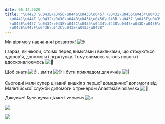 ```yaml
---
date: 06.12.2020
title: "\u0423 \u043B\u0456\u0446\u0435\u0457 \u0432\u0456\u0434\u0431\u0443\u0432\
  \u0441\u044F \u0432\u0438\u0448\u043A\u0456\u043B \u0437 \u043F\u0435\u0440\u0448\
  \u043E\u0457 \u0434\u043E\u043C\u0435\u0434\u0438\u0447\u043D\u043E\u0457 \u0434\
  \u043E\u043F\u043E\u043C\u043E\u0433\u0438"
---
```

Ми віримо у навчання і розвиток!
![🤓](https://static.xx.fbcdn.net/images/emoji.php/v9/tb3/1/16/1f913.png)

І зараз, як ніколи, стоїмо перед вимогами і викликами, що стосуються здоров'я, допомоги і порятунку. Тому вчимось чогось нового і вдосконалюємось
![💪](https://static.xx.fbcdn.net/images/emoji.php/v9/t6c/1/16/1f4aa.png)

Щоб знати
![☝️](https://static.xx.fbcdn.net/images/emoji.php/v9/t40/1/16/261d.png)
, вміти
![👌](https://static.xx.fbcdn.net/images/emoji.php/v9/t7b/1/16/1f44c.png)
і бути прикладом для учнів
![🤝](https://static.xx.fbcdn.net/images/emoji.php/v9/t64/1/16/1f91d.png)

Сьогодні мали супер цікавий вишкіл з першої домедичної допомоги від Мальтійської служби допомоги з тренером AnastasiaVinslavska
![👊](https://static.xx.fbcdn.net/images/emoji.php/v9/t79/1/16/1f44a.png)

Дякуємо! Було дуже цікаво і корисно
![🔥](https://static.xx.fbcdn.net/images/emoji.php/v9/t50/1/16/1f525.png)

![](/files/у-ліцеї-відбувся-виш-перша-допомога1.jpg)

![](/files/у-ліцеї-відбувся-виш-перша-допомога-2.jpg)